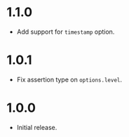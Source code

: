 # 1.1.0

* Add support for `timestamp` option.

# 1.0.1

* Fix assertion type on `options.level`.

# 1.0.0

* Initial release.
